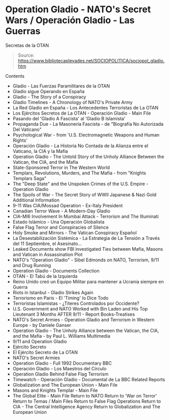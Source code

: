# Operation Gladio - NATO's Secret Wars / Operación Gladio - Las Guerras 
Secretas de la OTAN

> Source: https://www.bibliotecapleyades.net/SOCIOPOLITICA/sociopol_gladio.htm

Contents
- Gladio - Las Fuerzas Paramilitares de la OTAN
- Gladio sigue Operando en España
- Gladio - The Story of a Conspiracy
- Gladio Timelines - A Chronology of NATO's Private Army
- La Red Gladio en España - Los Antecedentes Terroristas de La OTAN
- Los Ejércitos Secretos de La OTAN - Operación Gladio - Main File
- Pasando del 'Gladio A Fascista' al 'Gladio B Islamista'
- Propaganda Due - La Masonería Fascista - de "Biografía No Autorizada Del Vaticano"
- Psychological War - from 'U.S. Electromagnetic Weapons and Human Rights'
- Operación Gladio - La Historia No Contada de la Alianza entre el Vaticano, la CIA y la Mafia
- Operation Gladio - The Untold Story of the Unholy Alliance Between the Vatican, the CIA, and the Mafia
- State-Sponsored Terror in The Western World
- Templars, Revolutions, Murders, and The Mafia - from "Knights Templars Saga"
- The "Deep State" and the Unspoken Crimes of the U.S. Empire - Operation Gladio
- The Spoils of War - The Secret Story of WWII Japanese & Nazi Gold
Additional Information
- 9-11 Was CIA/Mossad Operation - Ex-Italy President
- Canadian Terror Wave - A Modern-Day Gladio
- CIA-MI6 Involvement In Mumbai Attack - Terrorism and The Illuminati
- Estado Islámico - Una Operación Globalista
- False Flag Terror and Conspiracies of Silence
- Holy Smoke and Mirrors - The Vatican Conspiracy
Español
- La Desestabilización Sistémica - La Estrategia de La Tensión a Través del 11 Septiembre, el Asesinato...
- Leaked Documents show FBI investigated Ties between Mafia, Masons and Vatican in Assassination Plot
- NATO's "Operation Gladio" - Sibel Edmonds on NATO, Terrorism, 9/11 and Drug Running
- Operation Gladio - Documents Collection
- OTAN - El Tabú de la Izquierda
- Reino Unido creó un Equipo Militar para mantener a Ucrania siempre en Guerra
- Riots in Istanbul - Gladio Strikes Again
- Terrorismo en Paris - El 'Timing' lo Dice Todo
- Terroristas Islamistas - ¿Títeres Controlados por Occidente?
- U.S. Government and NATO Worked with Bin Laden and His Top Lieutenant 3 Months AFTER 9/11 - Report
Books-Treatises
- NATO's Secret Armies - Operation Gladio and Terrorism in Western Europe - by Daniele Ganser
- Operation Gladio - The Unholy Alliance between the Vatican, the CIA, and the Mafia - by Paul L. Williams
Multimedia
- 9/11 and Operation Gladio
- Ejército Secreto
- El Ejército Secreto de La OTAN
- NATO's Secret Armies
- Operation Gladio - Full 1992 Documentary BBC
- Operación Gladio - Los Maestros del Círculo
- Operation Gladio Behind False Flag Terrorism
- Timewatch - Operación Gladio - Documental de La BBC
Related Reports
- Globalization and The European Union - Main File
- Masons and Knights Templar - Main File
- The Global Elite - Main File
Return to NATO
Return to 'War on Terror'
Return to Temas / Main Files
Return to False Flag Operations
Return to CIA - The Central Intelligence Agency
Return to Globalization and The European Union
